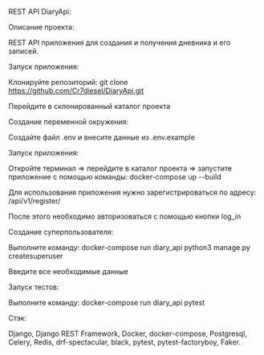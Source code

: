 REST API DiaryApi:

Описание проекта:

REST API приложения для создания и получения дневника и его записей.

Запуск приложения:

Клонируйте репозиторий: git clone https://github.com/Cr7diesel/DiaryApi.git

Перейдите в склонированный каталог проекта

Создание переменной окружения:

Создайте файл .env и внесите данные из .env.example

Запуск приложения:

Откройте терминал => перейдите в каталог проекта =>
запустите приложение с помощью команды: docker-compose up --build

Для использования приложения нужно зарегистрироваться по адресу: /api/v1/register/

После этого необходимо авторизоваться с помощью кнопки log_in 

Создание суперпользователя:

Выполните команду: docker-compose run diary_api python3 manage.py createsuperuser

Введите все необходимые данные

Запуск тестов:

Выполните команду: docker-compose run diary_api pytest

Стэк:

Django, Django REST Framework, Docker, docker-compose, Postgresql, Celery, Redis, drf-spectacular, black, pytest, pytest-factoryboy, Faker.